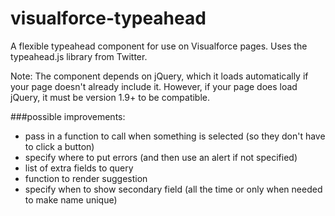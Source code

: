 visualforce-typeahead
=====================

A flexible typeahead component for use on Visualforce pages.  Uses the typeahead.js library from Twitter.

Note: The component depends on jQuery, which it loads automatically if your page doesn't already include it. However, if your page does load jQuery, it must be version 1.9+ to be compatible.

###possible improvements:
* pass in a function to call when something is selected (so they don't have to click a button)
* specify where to put errors (and then use an alert if not specified)
* list of extra fields to query
* function to render suggestion
* specify when to show secondary field (all the time or only when needed to make name unique)
